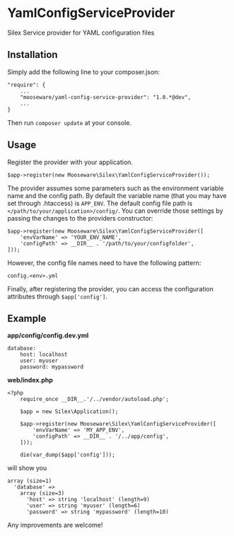 # YamlConfigServiceProvider
Silex Service provider for YAML configuration files

Installation
--------------
Simply add the following line to your composer.json:

    "require": {
        ...
        "mooseware/yaml-config-service-provider": "1.0.*@dev",
        ...
    }
    
Then run `composer update` at your console.


Usage
--------------
Register the provider with your application.

    $app->register(new Mooseware\Silex\YamlConfigServiceProvider());

The provider assumes some parameters such as the environment variable name and the config path. By default the variable name (that you may have set through .htaccess) is `APP_ENV`. The default config file path is `</path/to/your/application>/config/`. You can override those settings by passing the changes to the providers constructor:

    $app->register(new Mooseware\Silex\YamlConfigServiceProvider([
        'envVarName' => 'YOUR_ENV_NAME',
        'configPath' => __DIR__ . '/path/to/your/configfolder',
    ]));
  
However, the config file names need to have the following pattern:

    config.<env>.yml

Finally, after registering the provider, you can access the configuration attributes through `$app['config']`.


Example
---------------
**app/config/config.dev.yml**

    database:
        host: localhost
        user: myuser
        password: mypassword

**web/index.php**

    <?php
        require_once __DIR__.'/../vendor/autoload.php';

        $app = new Silex\Application();

        $app->register(new Mooseware\Silex\YamlConfigServiceProvider([
            'envVarName' => 'MY_APP_ENV',
            'configPath' => __DIR__ . '/../app/config',
        ]));

        die(var_dump($app['config']));

will show you

    array (size=1)
      'database' => 
        array (size=3)
          'host' => string 'localhost' (length=9)
          'user' => string 'myuser' (length=6)
          'password' => string 'mypassword' (length=10)
          
          
          
Any improvements are welcome!
